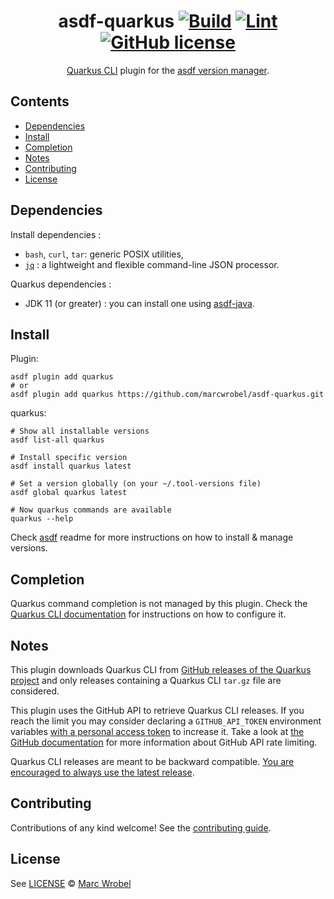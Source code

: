 <div align="center">

# asdf-quarkus [![Build](https://github.com/marcwrobel/asdf-quarkus/actions/workflows/build.yml/badge.svg)](https://github.com/marcwrobel/asdf-quarkus/actions/workflows/build.yml) [![Lint](https://github.com/marcwrobel/asdf-quarkus/actions/workflows/lint.yml/badge.svg)](https://github.com/marcwrobel/asdf-quarkus/actions/workflows/lint.yml) [![GitHub license](https://img.shields.io/github/license/marcwrobel/asdf-quarkus)](https://github.com/marcwrobel/asdf-quarkus/blob/master/LICENSE)

[Quarkus CLI](https://quarkus.io/guides/cli-tooling) plugin for the [asdf version manager](https://asdf-vm.com).

</div>

## Contents

- [Dependencies](#dependencies)
- [Install](#install)
- [Completion](#completion)
- [Notes](#notes)
- [Contributing](#contributing)
- [License](#license)

## Dependencies

Install dependencies :
- `bash`, `curl`, `tar`: generic POSIX utilities,
- [`jq`](https://stedolan.github.io/jq/) : a lightweight and flexible command-line JSON processor.

Quarkus dependencies :
- JDK 11 (or greater) : you can install one using [asdf-java](https://github.com/halcyon/asdf-java).

## Install

Plugin:

```shell
asdf plugin add quarkus
# or
asdf plugin add quarkus https://github.com/marcwrobel/asdf-quarkus.git
```

quarkus:

```shell
# Show all installable versions
asdf list-all quarkus

# Install specific version
asdf install quarkus latest

# Set a version globally (on your ~/.tool-versions file)
asdf global quarkus latest

# Now quarkus commands are available
quarkus --help
```

Check [asdf](https://github.com/asdf-vm/asdf) readme for more instructions on how to install & manage versions.

## Completion

Quarkus command completion is not managed by this plugin. Check the [Quarkus CLI documentation](https://quarkus.io/guides/cli-tooling#shell-autocomplete-and-aliases) for instructions on how to configure it.

## Notes

This plugin downloads Quarkus CLI from [GitHub releases of the Quarkus project](https://github.com/quarkusio/quarkus/releases) and only releases containing a Quarkus CLI `tar.gz` file are considered.

This plugin uses the GitHub API to retrieve Quarkus CLI releases. If you reach the limit you may consider declaring a `GITHUB_API_TOKEN` environment variables [with a personal access token](https://docs.github.com/en/authentication/keeping-your-account-and-data-secure/creating-a-personal-access-token) to increase it. Take a look at [the GitHub documentation](https://docs.github.com/en/rest/overview/resources-in-the-rest-api#rate-limiting) for more information about GitHub API rate limiting.

Quarkus CLI releases are meant to be backward compatible. [You are encouraged to always use the latest release](https://groups.google.com/g/quarkus-dev/c/R_CZ7My4Rxc/m/WuxnSTjGBQAJ).

## Contributing

Contributions of any kind welcome! See the [contributing guide](contributing.md).

## License

See [LICENSE](LICENSE) © [Marc Wrobel](https://github.com/marcwrobel/)
